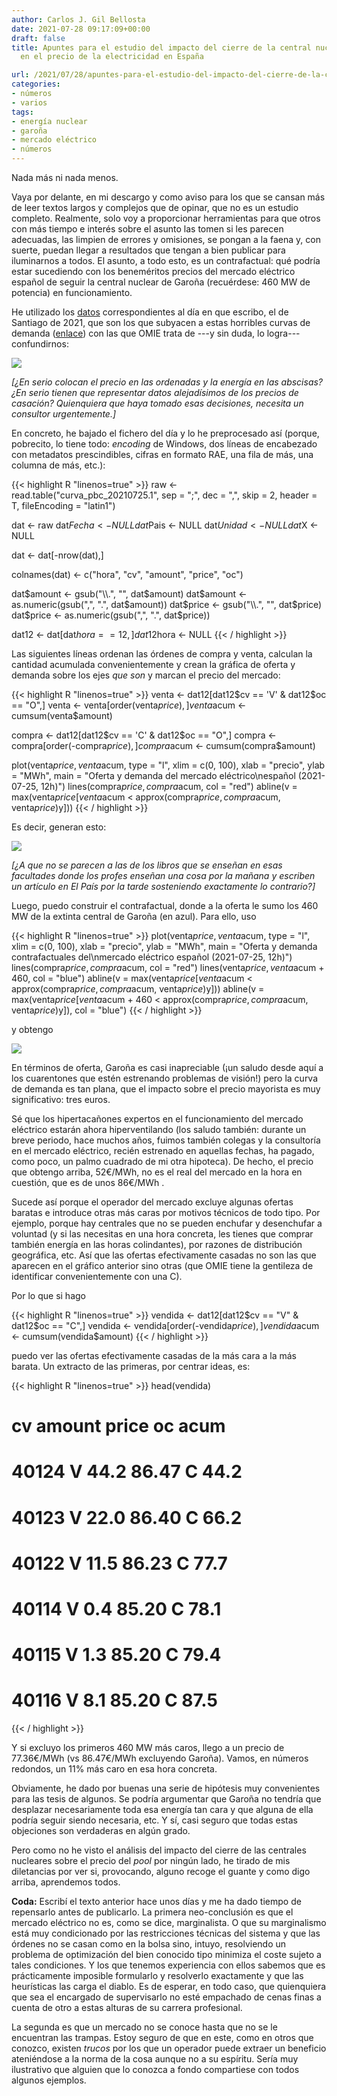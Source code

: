 ```yaml
---
author: Carlos J. Gil Bellosta
date: 2021-07-28 09:17:09+00:00
draft: false
title: Apuntes para el estudio del impacto del cierre de la central nuclear de Garoña
  en el precio de la electricidad en España

url: /2021/07/28/apuntes-para-el-estudio-del-impacto-del-cierre-de-la-central-nuclear-de-garona-en-el-precio-de-la-electricidad-en-espana/
categories:
- números
- varios
tags:
- energía nuclear
- garoña
- mercado eléctrico
- números
---
```


Nada más ni nada menos.

Vaya por delante, en mi descargo y como aviso para los que se cansan más de leer textos largos y complejos que de opinar, que no es un estudio completo. Realmente, solo voy a proporcionar herramientas para que otros con más tiempo e interés sobre el asunto las tomen si les parecen adecuadas, las limpien de errores y omisiones, se pongan a la faena y, con suerte, puedan llegar a resultados que tengan a bien publicar para iluminarnos a todos. El asunto, a todo esto, es un contrafactual: qué podría estar sucediendo con los beneméritos precios del mercado eléctrico español de seguir la central nuclear de Garoña (recuérdese: 460 MW de potencia) en funcionamiento.

He utilizado los [datos](https://www.omie.es/es/file-access-list?parents%5B0%5D=/&parents%5B1%5D=Mercado%20Diario&parents%5B2%5D=3.%20Curvas&dir=Curvas%20agregadas%20de%20oferta%20y%20demanda%20del%20mercado%20diario&realdir=curva_pbc) correspondientes al día en que escribo, el de Santiago de 2021, que son los que subyacen a estas horribles curvas de demanda ([enlace](https://www.omie.es/es/market-results/daily/daily-market/aggragate-suply-curves?scope=daily&date=2021-07-25&hour=12)) con las que OMIE trata de ---y sin duda, lo logra--- confundirnos:

![](/wp-uploads/2021/07/curvas_demanda_sector_electrico-1024x558.png#center)

_[¿En serio colocan el precio en las ordenadas y la energía en las abscisas? ¿En serio tienen que representar datos alejadísimos de los precios de casación? Quienquiera que haya tomado esas decisiones, necesita un consultor urgentemente.]_

En concreto, he bajado el fichero del día y lo he preprocesado así (porque, pobrecito, lo tiene todo: _encoding_ de Windows, dos líneas de encabezado con metadatos prescindibles, cifras en formato RAE, una fila de más, una columna de más, etc.):

{{< highlight R "linenos=true" >}}
raw <- read.table("curva_pbc_20210725.1", sep = ";",
                    dec = ",", skip = 2, header = T,
                    fileEncoding = "latin1")

dat <- raw
dat$Fecha <- NULL
dat$Pais <- NULL
dat$Unidad <- NULL
dat$X <- NULL

dat <- dat[-nrow(dat),]

colnames(dat) <- c("hora", "cv", "amount", "price", "oc")

dat$amount <- gsub("\\.", "", dat$amount)
dat$amount <- as.numeric(gsub(",", ".", dat$amount))
dat$price <- gsub("\\.", "", dat$price)
dat$price  <- as.numeric(gsub(",", ".", dat$price))

dat12 <- dat[dat$hora == 12,]
dat12$hora <- NULL
{{< / highlight >}}

Las siguientes líneas ordenan las órdenes de compra y venta, calculan la cantidad acumulada convenientemente y crean la gráfica de oferta y demanda sobre los ejes _que son_ y marcan el precio del mercado:

{{< highlight R "linenos=true" >}}
venta <- dat12[dat12$cv == 'V' & dat12$oc == "O",]
venta <- venta[order(venta$price),]
venta$acum <- cumsum(venta$amount)

compra <- dat12[dat12$cv == 'C' & dat12$oc == "O",]
compra <- compra[order(-compra$price),]
compra$acum <- cumsum(compra$amount)

plot(venta$price, venta$acum, type = "l", xlim = c(0, 100),
        xlab = "precio", ylab = "MWh",
        main = "Oferta y demanda del mercado eléctrico\nespañol (2021-07-25, 12h)")
lines(compra$price, compra$acum, col = "red")
abline(v = max(venta$price[venta$acum < approx(compra$price, compra$acum, venta$price)$y]))
{{< / highlight >}}

Es decir, generan esto:

![](/wp-uploads/2021/07/curva_oferta_demanda_00.png#center)

_[¿A que no se parecen a las de los libros que se enseñan en esas facultades donde los profes enseñan una cosa por la mañana y escriben un artículo en El País por la tarde sosteniendo exactamente lo contrario?]_

Luego, puedo construir el contrafactual, donde a la oferta le sumo los 460 MW de la extinta central de Garoña (en azul). Para ello, uso

{{< highlight R "linenos=true" >}}
plot(venta$price, venta$acum, type = "l", xlim = c(0, 100),
        xlab = "precio", ylab = "MWh",
        main = "Oferta y demanda contrafactuales del\nmercado eléctrico español (2021-07-25, 12h)")
lines(compra$price, compra$acum, col = "red")
lines(venta$price, venta$acum + 460, col = "blue")
abline(v = max(venta$price[venta$acum < approx(compra$price, compra$acum, venta$price)$y]))
abline(v = max(venta$price[venta$acum + 460 < approx(compra$price, compra$acum, venta$price)$y]), col = "blue")
{{< / highlight >}}

y obtengo

![](/wp-uploads/2021/07/curva_oferta_demanda_01.png#center)

En términos de oferta, Garoña es casi inapreciable (¡un saludo desde aquí a los cuarentones que estén estrenando problemas de visión!) pero la curva de demanda es tan plana, que el impacto sobre el precio mayorista es muy significativo: tres euros.

Sé que los hipertacañones expertos en el funcionamiento del mercado eléctrico estarán ahora hiperventilando (los saludo también: durante un breve periodo, hace muchos años, fuimos también colegas y la consultoría en el mercado eléctrico, recién estrenado en aquellas fechas, ha pagado, como poco, un palmo cuadrado de mi otra hipoteca). De hecho, el precio que obtengo arriba, 52€/MWh, no es el real del mercado en la hora en cuestión, que es de unos 86€/MWh .

Sucede así porque el operador del mercado excluye algunas ofertas baratas e introduce otras más caras por motivos técnicos de todo tipo. Por ejemplo, porque hay centrales que no se pueden enchufar y desenchufar a voluntad (y si las necesitas en una hora concreta, les tienes que comprar también energía en las horas colindantes), por razones de distribución geográfica, etc. Así que las ofertas efectivamente casadas no son las que aparecen en el gráfico anterior sino otras (que OMIE tiene la gentileza de identificar convenientemente con una C).

Por lo que si hago

{{< highlight R "linenos=true" >}}
vendida <-  dat12[dat12$cv == "V" & dat12$oc == "C",]
vendida <- vendida[order(-vendida$price),]
vendida$acum <- cumsum(vendida$amount)
{{< / highlight >}}

puedo ver las ofertas efectivamente casadas de la más cara a la más barata. Un extracto de las primeras, por centrar ideas, es:

{{< highlight R "linenos=true" >}}
head(vendida)
#       cv amount price oc acum
# 40124  V   44.2 86.47  C 44.2
# 40123  V   22.0 86.40  C 66.2
# 40122  V   11.5 86.23  C 77.7
# 40114  V    0.4 85.20  C 78.1
# 40115  V    1.3 85.20  C 79.4
# 40116  V    8.1 85.20  C 87.5
{{< / highlight >}}

Y si excluyo los primeros 460 MW más caros, llego a un precio de 77.36€/MWh (vs 86.47€/MWh excluyendo Garoña). Vamos, en números redondos, un 11% más caro en esa hora concreta.

Obviamente, he dado por buenas una serie de hipótesis muy convenientes para las tesis de algunos. Se podría argumentar que Garoña no tendría que desplazar necesariamente toda esa energía tan cara y que alguna de ella podría seguir siendo necesaria, etc. Y sí, casi seguro que todas estas objeciones son verdaderas en algún grado.

Pero como no he visto el análisis del impacto del cierre de las centrales nucleares sobre el precio del _pool_ por ningún lado, he tirado de mis diletancias por ver si, provocando, alguno recoge el guante y como digo arriba, aprendemos todos.

**Coda:** Escribí el texto anterior hace unos días y me ha dado tiempo de repensarlo antes de publicarlo. La primera neo-conclusión es que el mercado eléctrico no es, como se dice, marginalista. O que su marginalismo está muy condicionado por las restricciones técnicas del sistema y que las órdenes no se casan como en la bolsa sino, intuyo, resolviendo un problema de optimización del bien conocido tipo minimiza el coste sujeto a tales condiciones. Y los que tenemos experiencia con ellos sabemos que es prácticamente imposible formularlo y resolverlo exactamente y que las heurísticas las carga el diablo. Es de esperar, en todo caso, que quienquiera que sea el encargado de supervisarlo no esté empachado de cenas finas a cuenta de otro a estas alturas de su carrera profesional.

La segunda es que un mercado no se conoce hasta que no se le encuentran las trampas. Estoy seguro de que en este, como en otros que conozco, existen _trucos_ por los que un operador puede extraer un beneficio ateniéndose a la norma de la cosa aunque no a su espíritu. Sería muy ilustrativo que alguien que lo conozca a fondo compartiese con todos algunos ejemplos.
